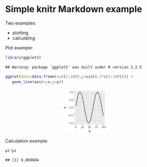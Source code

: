 # Simple knitr Markdown example

Two examples:

* plotting
* calculating

Plot example:

```r
library(ggplot2) 
```

```
## Warning: package 'ggplot2' was built under R version 3.2.5
```

```r
ggplot(data=data.frame(x=c(1:100),y=sin(0.1*c(1:100)))) +
   geom_line(aes(x=x,y=y))
```

<img src="figure/plotexample-1.png" title="plot of chunk plotexample" alt="plot of chunk plotexample" style="display: block; margin: auto;" />

Calculation example: 

```r
pi*pi
```

```
## [1] 9.869604
```

